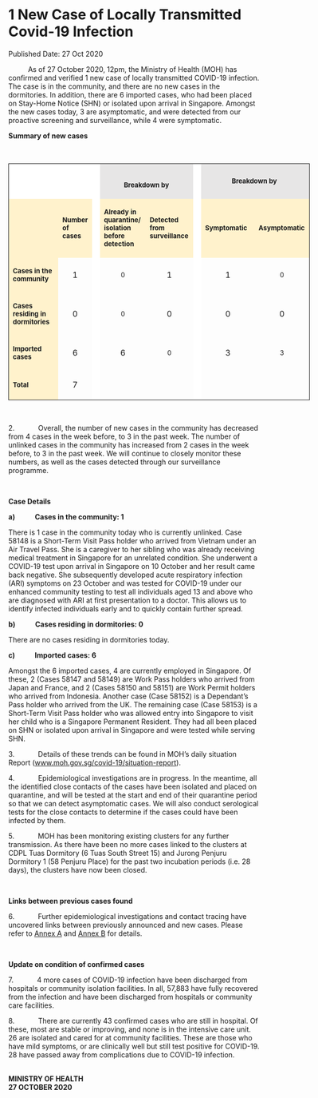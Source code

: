 <html>
    <meta http-equiv="Content-Type" content="text/html; charset=utf-8"/>
    <meta charset="utf-8"/>
    <title>1 New Case of Locally Transmitted Covid-19 Infection</title>
    <body><h1>1 New Case of Locally Transmitted Covid-19 Infection</h1>
    <p>Published Date: 27 Oct 2020</p> <p>&nbsp; &nbsp; &nbsp; &nbsp; &nbsp; As of 27 October 2020, 12pm, the Ministry of Health (MOH) has confirmed and verified 1 new case of locally transmitted COVID-19 infection. The case is in the community, and there are no new cases in the dormitories. In addition, there are 6 imported cases, who had been placed on Stay-Home Notice (SHN) or isolated upon arrival in Singapore. Amongst the new cases today, 3 are asymptomatic, and were detected from our proactive screening and surveillance, while 4 were symptomatic.&nbsp;</p><p><strong>Summary of new cases</strong><br></p><br> <table bordercolor="#00000a" style="width: 605px;" border="1" rules="GROUPS" frame="VOID" cellspacing="0" cellpadding="7"> <colgroup> <col width="115"> <col width="46"> <col width="2"> <col width="82"> <col width="82"> <col width="2"> <col width="27"> </colgroup> <colgroup> <col width="41"> <col width="82"> </colgroup> <tbody><tr> <td width="115" height="10" bgcolor="#ffffff"> <p align="RIGHT">&nbsp;</p><span style="font-size: 13px;"> </span></td> <td width="46" bgcolor="#ffffff"> <p><span style="font-size: 13px;"><br> </span></p> </td> <td width="2" valign="TOP" bgcolor="#ffffff"> <p><span style="font-size: 13px;"><br> </span></p> </td> <td width="178" bgcolor="#e7e6e6" colspan="2"> <p align="CENTER"><span style="font-size: 13px;"><strong><br>Breakdown by</strong></span></p> </td> <td width="2" valign="TOP" bgcolor="#ffffff"> <p><span style="font-size: 13px;"><br> </span></p> </td> <td width="27" style="width: 226px; text-align: center; vertical-align: middle;" bgcolor="#e7e6e6" colspan="3"><span style="font-size: 13px;"><strong>Breakdown by</strong>&nbsp; </span></td>  </tr> <tr> <td width="115" height="111" bgcolor="#fff2cc"> <p align="RIGHT"><span style="font-size: 13px;"><br> </span></p> </td> <td width="46" bgcolor="#fff2cc"> <p><span style="font-size: 13px;"><strong>Number of cases</strong></span></p> </td> <td width="2" valign="TOP" bgcolor="#ffffff"> <p><span style="font-size: 13px;"><br> </span></p> </td> <td width="82" bgcolor="#fff2cc"> <p><span style="font-size: 13px;"><strong>Already in quarantine/ isolation before detection</strong></span></p> </td> <td width="82" bgcolor="#fff2cc"> <p><span style="font-size: 13px;"><strong>Detected from surveillance</strong></span></p> </td> <td width="2" valign="TOP" bgcolor="#ffffff"> <p><span style="font-size: 13px;"><br> </span></p> </td> <td width="82" style="width: 109px;" bgcolor="#fff2cc" colspan="2"> <p><span style="font-size: 13px;"><strong>Symptomatic</strong></span></p> </td> <td width="82" bgcolor="#fff2cc"> <p><span style="font-size: 13px;"><strong>Asymptomatic</strong></span></p> </td> </tr> <tr> <td width="115" height="22" bgcolor="#fff2cc"> <p><span style="font-size: 13px;"><strong>Cases in the community</strong></span></p> </td> <td width="46"> <p align="CENTER">1</p> </td> <td width="2" valign="TOP" bgcolor="#ffffff"> <p align="CENTER"><span style="font-size: 13px;"><br> </span></p> </td> <td width="82"> <p align="CENTER"><span style="font-size: 13px;">0</span></p> </td> <td width="82"> <p align="CENTER">1</p> </td> <td width="2" valign="TOP" bgcolor="#ffffff"> <p align="CENTER"><span style="font-size: 13px;"><br> </span></p> </td> <td width="82" style="width: 105px;" colspan="2"> <p align="CENTER">1</p> </td> <td width="82"> <p align="CENTER"><span style="font-size: 13px;">0</span></p> </td> </tr> <tr> <td width="115" height="22" bgcolor="#fff2cc"> <p><span style="font-size: 13px;"><strong>Cases residing in dormitories</strong></span></p> </td> <td width="46"> <p align="CENTER">0</p> </td> <td width="2" valign="TOP" bgcolor="#ffffff"> <p align="CENTER"><span style="font-size: 13px;"><br> </span></p> </td> <td width="82"> <p align="CENTER"><span style="font-size: 13px;">0</span></p> </td> <td width="82"> <p align="CENTER">0</p> </td> <td width="2" valign="TOP" bgcolor="#ffffff"> <p align="CENTER"><span style="font-size: 13px;"><br> </span></p> </td> <td width="82" colspan="2"> <p align="CENTER">0</p> </td> <td width="82"> <p align="CENTER">0</p> </td> </tr> <tr> <td width="115" height="22" bgcolor="#fff2cc"> <p><span style="font-size: 13px;"><strong>Imported cases</strong></span></p> </td> <td width="46"> <p align="CENTER">6</p> </td> <td width="2" valign="TOP" bgcolor="#ffffff"> <p align="CENTER"><span style="font-size: 13px;"><br> </span></p> </td> <td width="82"> <p align="CENTER">6</p> </td> <td width="82"> <p align="CENTER"><span style="font-size: 13px;">0</span></p> </td> <td width="2" valign="TOP" bgcolor="#ffffff"> <p align="CENTER"><span style="font-size: 13px;"><br> </span></p> </td> <td width="82" colspan="2"> <p align="CENTER">3</p> </td> <td width="82"> <p align="CENTER"><span style="font-size: 13px;">3</span></p> </td> </tr> <tr> <td width="115" height="22" bgcolor="#fff2cc"> <p><span style="font-size: 13px;"><strong>Total</strong></span></p> </td> <td width="46"> <p align="CENTER">7</p> </td> <td width="2" valign="TOP" bgcolor="#ffffff"> <p align="CENTER"><span style="font-size: 13px;"><br> </span></p> </td> <td width="82"> <p align="CENTER"><span style="font-size: 13px;"><br> </span></p> </td> <td width="82"> <p align="CENTER"><span style="font-size: 13px;"><br> </span></p> </td> <td width="2" valign="TOP" bgcolor="#ffffff"> <p align="CENTER"><span style="font-size: 13px;"><br> </span></p> </td> <td width="82" colspan="2"> <p align="CENTER"><span style="font-size: 13px;"><br> </span></p> </td> <td width="82"> <p align="CENTER"><span style="font-size: 13px;"><br> </span></p> </td> </tr> </tbody></table> <br><p>2.&nbsp;&nbsp;&nbsp;&nbsp;&nbsp;&nbsp;&nbsp;&nbsp;&nbsp;&nbsp;&nbsp; Overall, the number of new cases in the community has decreased from 4 cases in the week before, to 3 in the past week. The number of unlinked cases in the community has increased from 2 cases in the week before, to 3 in the past week. We will continue to closely monitor these numbers, as well as the cases detected through our surveillance programme.</p><p>&nbsp;</p><p><strong>Case Details</strong></p><p><strong>a)&nbsp;&nbsp;&nbsp;&nbsp;&nbsp;&nbsp;&nbsp;&nbsp;&nbsp;&nbsp;&nbsp; Cases in the community: 1</strong><br></p><p>There is 1 case in the community today who is currently unlinked. Case 58148 is a Short-Term Visit Pass holder who arrived from Vietnam under an Air Travel Pass. She is a caregiver to her sibling who was already receiving medical treatment in Singapore for an unrelated condition. She underwent a COVID-19 test upon arrival in Singapore on 10 October and her result came back negative. She subsequently developed acute respiratory infection (ARI) symptoms on 23 October and was tested for COVID-19 under our enhanced community testing to test all individuals aged 13 and above who are diagnosed with ARI at first presentation to a doctor. This allows us to identify infected individuals early and to quickly contain further spread.<br></p><p><strong>b)&nbsp;&nbsp;&nbsp;&nbsp;&nbsp;&nbsp;&nbsp;&nbsp;&nbsp;&nbsp;&nbsp; Cases residing in dormitories: 0</strong><br></p><p>There are no cases residing in dormitories today.<br></p><p><strong>c)&nbsp;&nbsp;&nbsp;&nbsp;&nbsp;&nbsp;&nbsp;&nbsp;&nbsp;&nbsp;&nbsp; Imported cases: 6</strong><br></p><p>Amongst the 6 imported cases, 4 are currently employed in Singapore. Of these, 2 (Cases 58147 and 58149) are Work Pass holders who arrived from Japan and France, and 2 (Cases 58150 and 58151) are Work Permit holders who arrived from Indonesia. Another case (Case 58152) is a Dependant’s Pass holder who arrived from the UK. The remaining case (Case 58153) is a Short-Term Visit Pass holder who was allowed entry into Singapore to visit her child who is a Singapore Permanent Resident. They had all been placed on SHN or isolated upon arrival in Singapore and were tested while serving SHN.<br></p><p>3.&nbsp;&nbsp;&nbsp;&nbsp;&nbsp;&nbsp;&nbsp;&nbsp;&nbsp;&nbsp;&nbsp; Details of these trends can be found in MOH’s daily situation Report (<a href="http://www.moh.gov.sg/covid-19/situation-report" target="_blank" data-saferedirecturl="https://www.google.com/url?q=http://www.moh.gov.sg/covid-19/situation-report&amp;source=gmail&amp;ust=1603897291618000&amp;usg=AFQjCNFO4VR2KXPy18YXmKbKTXTZ40EENw" title="" class="">www.moh.gov.sg/covid-19/<wbr>situation-report</a>).<br></p><p>4.&nbsp;&nbsp;&nbsp;&nbsp;&nbsp;&nbsp;&nbsp;&nbsp;&nbsp;&nbsp;&nbsp; Epidemiological investigations are in progress. In the meantime, all the identified close contacts of the cases have been isolated and placed on quarantine, and will be tested at the start and end of their quarantine period so that we can detect asymptomatic cases. We will also conduct serological tests for the close contacts to determine if the cases could have been infected by them.<br></p><p>5.&nbsp;&nbsp;&nbsp;&nbsp;&nbsp;&nbsp;&nbsp;&nbsp;&nbsp;&nbsp;&nbsp; MOH has been monitoring existing clusters for any further transmission. As there have been no more cases linked to the clusters at CDPL Tuas Dormitory (6 Tuas South Street 15) and Jurong Penjuru Dormitory 1 (58 Penjuru Place) for the past two incubation periods (i.e. 28 days), the clusters have now been closed.<br></p><p>&nbsp;</p><p><strong>Links between previous cases found</strong></p><p>6.&nbsp;&nbsp;&nbsp;&nbsp;&nbsp;&nbsp;&nbsp;&nbsp;&nbsp;&nbsp;&nbsp; Further epidemiological investigations and contact tracing have uncovered links between previously announced and new cases. Please refer to <a href="/docs/librariesprovider5/pressroom/press-releases/annex-a-27-oct.pdf?sfvrsn=67cfb0e_2" title="Annex A">Annex A</a>&nbsp;and <a href="/docs/librariesprovider5/pressroom/press-releases/annex-b-27-oct.pdf?sfvrsn=b992a41c_2" title="Annex B">Annex B</a>&nbsp;for details.<br></p><p>&nbsp;</p><p><strong>Update on condition of confirmed cases</strong></p><p>7.&nbsp;&nbsp;&nbsp;&nbsp;&nbsp;&nbsp;&nbsp;&nbsp;&nbsp;&nbsp;&nbsp; 4 more cases of COVID-19 infection have been discharged from hospitals or community isolation facilities. In all, 57,883 have fully recovered from the infection and have been discharged from hospitals or community care facilities.<br></p><p>8.&nbsp;&nbsp;&nbsp;&nbsp;&nbsp;&nbsp;&nbsp;&nbsp;&nbsp;&nbsp;&nbsp; There are currently 43 confirmed cases who are still in hospital. Of these, most are stable or improving, and none is in the intensive care unit. 26 are isolated and cared for at community facilities. These are those who have mild symptoms, or are clinically well but still test positive for COVID-19. 28 have passed away from complications due to COVID-19 infection.<br></p><p><br><strong>MINISTRY OF HEALTH<br>27 OCTOBER 2020</strong></p><br></body>
</html>